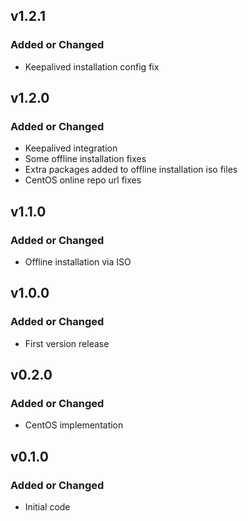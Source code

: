 ## v1.2.1

### Added or Changed
- Keepalived installation config fix

## v1.2.0

### Added or Changed
- Keepalived integration
- Some offline installation fixes
- Extra packages added to offline installation iso files
- CentOS online repo url fixes

## v1.1.0

### Added or Changed
- Offline installation via ISO

## v1.0.0

### Added or Changed
- First version release

## v0.2.0

### Added or Changed
- CentOS implementation

## v0.1.0

### Added or Changed
- Initial code
